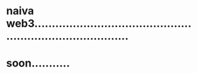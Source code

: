 # naiva web3................................................................................
# soon...........

